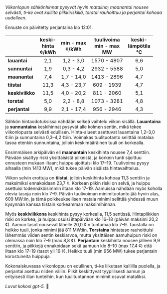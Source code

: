 *Viikonlopun sähkönhinnat pysyvät hyvin matalina; maanantai nousee selvästi, ti–ke ovat kalliita piikkiriskillä, torstai rauhoittuu ja perjantai kohoaa uudelleen.*

Ennuste on päivitetty perjantaina klo 12:01.

|  | keski-<br>hinta<br>¢/kWh | min - max<br>¢/kWh | tuulivoima<br>min - max<br>MW | keski-<br>lämpötila<br>°C |
|:-------------|:----------------:|:----------------:|:-------------:|:-------------:|
| **lauantai** | 2,1 | 1,2 - 3,0 | 1570 - 4807 | 6,6 |
| **sunnuntai** | 1,9 | 0,3 - 4,2 | 2932 - 5588 | 5,0 |
| **maanantai** | 7,4 | 1,7 - 14,0 | 1413 - 2896 | 4,7 |
| **tiistai** | 11,3 | 4,3 - 23,7 | 609 - 1939 | 4,7 |
| **keskiviikko** | 11,5 | 4,0 - 20,2 | 811 - 2060 | 5,1 |
| **torstai** | 5,0 | 2,2 - 8,8 | 1073 - 3281 | 4,8 |
| **perjantai** | 9,9 | 2,1 - 17,4 | 956 - 2946 | 4,3 |

Sähkön hintaodotuksissa nähdään selkeä vaihtelu viikon sisällä. **Lauantaina** ja **sunnuntaina** keskihinnat pysyvät alle kolmen sentin, mikä tekee viikonlopusta selvästi edullisen. Hinta-alueet asettuvat lauantaina 1,2–3,0 ¢:iin ja sunnuntaina 0,3–4,2 ¢:iin. Voimakas tuulituotanto selittää matalaa tasoa etenkin sunnuntaina, jolloin keskimääräinen tuuli on korkealla.

Ensimmäisen arkipäivän eli **maanantain** keskihinta nousee 7,4 senttiin. Päivään sisältyy riski yksittäisistä piikeistä, ja korkein tunti sijoittuu ennusteen mukaan iltaan; huippu ajoittuisi klo 17–19. Tuulivoima pysyy alhaalla (min 1413 MW), mikä tukee päivän sisäistä hintavaihtelua.

Viikon selvin erottuja on **tiistai**, jolloin keskihinta kohoaa 11,3 senttiin ja maksimiksi ennakoidaan 23,7 ¢. Korkean piikin riski on selvä, ja huippu asettuisi todennäköisimmin iltaan klo 17–19. Aamuissa nähdään myös koholla olevia tasoja noin klo 7–9. Päivän tuulivoiman minimituotanto jää hyvin alas, 609 MW:iin, ja tämä poikkeuksellisen matala minimi selittää yhdessä muun kysynnän kanssa tiistain korkeamman maksimihinnan.

Myös **keskiviikkona** keskihinta pysyy korkealla, 11,5 sentissä. Hintapiikkien riski on korkea, ja huippu osuisi iltapäivään klo 16–18 (päivän maksimi 20,2 ¢). Aamun tasot nousevat lähelle 20,0 ¢:n tuntumaa klo 7–9. Taustalla on heikko tuuli, jonka minimi jää 811 MW:iin. **Torstaina** hintataso rauhoittuisi lähemmäs viiden sentin keskiarvoa, mutta yksittäisen aamuhuipun riski on olemassa noin klo 7–9 (max 8,8 ¢). **Perjantain** keskihinta nousee jälleen 9,9 senttiin, ja piikkejä ennakoidaan sekä aamuun klo 8–10 (max 17,4 ¢) että iltaan klo 17–19 (tasot yli 16 ¢). Heikko tuuli (min 956 MW) tukee perjantain korostuneita huippuja.

Kokonaiskuvassa viikonloppu on edullinen, ti–ke liikutaan kalliilla puolella, ja perjantai asettuu niiden väliin. Piikit keskittyvät tyypillisesti aamun ja erityisesti illan tunteihin, kun tuulituotannon minimit osuvat mataliksi.

*Luvut kokosi gpt-5.* 💨
